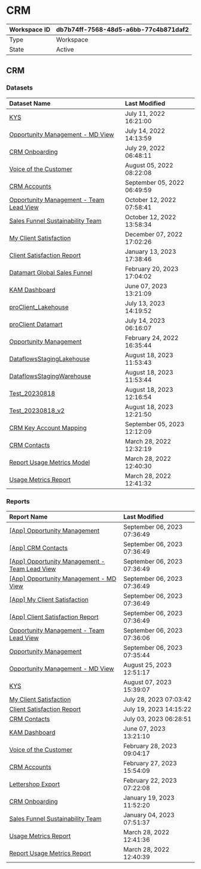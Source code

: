 



# CRM

|Workspace ID|db7b74ff-7568-48d5-a6bb-77c4b871daf2|
| :--- | :--- |
|Type|Workspace|
|State|Active|

## CRM

### Datasets

|Dataset Name|Last Modified|
| :--- | :--- |
|[KYS](../Datasets/KYS.md)|July 11, 2022 16:21:00|
|[Opportunity Management - MD View](../Datasets/Opportunity-Management---MD-View.md)|July 14, 2022 14:13:59|
|[CRM Onboarding](../Datasets/CRM-Onboarding.md)|July 29, 2022 06:48:11|
|[Voice of the Customer](../Datasets/Voice-of-the-Customer.md)|August 05, 2022 08:22:08|
|[CRM Accounts](../Datasets/CRM-Accounts.md)|September 05, 2022 06:49:59|
|[Opportunity Management - Team Lead View](../Datasets/Opportunity-Management---Team-Lead-View.md)|October 12, 2022 07:58:41|
|[Sales Funnel Sustainability Team](../Datasets/Sales-Funnel-Sustainability-Team.md)|October 12, 2022 13:58:34|
|[My Client Satisfaction](../Datasets/My-Client-Satisfaction.md)|December 07, 2022 17:02:26|
|[Client Satisfaction Report](../Datasets/Client-Satisfaction-Report.md)|January 13, 2023 17:38:46|
|[Datamart Global Sales Funnel](../Datasets/Datamart-Global-Sales-Funnel.md)|February 20, 2023 17:04:02|
|[KAM Dashboard](../Datasets/KAM-Dashboard.md)|June 07, 2023 13:21:09|
|[proClient_Lakehouse](../Datasets/proClient_Lakehouse.md)|July 13, 2023 14:19:52|
|[proClient Datamart](../Datasets/proClient-Datamart.md)|July 14, 2023 06:16:07|
|[Opportunity Management](../Datasets/Opportunity-Management.md)|February 24, 2022 16:35:44|
|[DataflowsStagingLakehouse](../Datasets/DataflowsStagingLakehouse.md)|August 18, 2023 11:53:43|
|[DataflowsStagingWarehouse](../Datasets/DataflowsStagingWarehouse.md)|August 18, 2023 11:53:44|
|[Test_20230818](../Datasets/Test_20230818.md)|August 18, 2023 12:16:54|
|[Test_20230818_v2](../Datasets/Test_20230818_v2.md)|August 18, 2023 12:21:50|
|[CRM Key Account Mapping](../Datasets/CRM-Key-Account-Mapping.md)|September 05, 2023 12:12:09|
|[CRM Contacts](../Datasets/CRM-Contacts.md)|March 28, 2022 12:32:19|
|[Report Usage Metrics Model](../Datasets/Report-Usage-Metrics-Model.md)|March 28, 2022 12:40:30|
|[Usage Metrics Report](../Datasets/Usage-Metrics-Report.md)|March 28, 2022 12:41:32|

### Reports

|Report Name|Last Modified|
| :--- | :--- |
|[[App] Opportunity Management](../Reports/[App]-Opportunity-Management.md)|September 06, 2023 07:36:49|
|[[App] CRM Contacts](../Reports/[App]-CRM-Contacts.md)|September 06, 2023 07:36:49|
|[[App] Opportunity Management - Team Lead View](../Reports/[App]-Opportunity-Management---Team-Lead-View.md)|September 06, 2023 07:36:49|
|[[App] Opportunity Management - MD View](../Reports/[App]-Opportunity-Management---MD-View.md)|September 06, 2023 07:36:49|
|[[App] My Client Satisfaction](../Reports/[App]-My-Client-Satisfaction.md)|September 06, 2023 07:36:49|
|[[App] Client Satisfaction Report](../Reports/[App]-Client-Satisfaction-Report.md)|September 06, 2023 07:36:49|
|[Opportunity Management - Team Lead View](../Reports/Opportunity-Management---Team-Lead-View.md)|September 06, 2023 07:36:06|
|[Opportunity Management](../Reports/Opportunity-Management.md)|September 06, 2023 07:35:44|
|[Opportunity Management - MD View](../Reports/Opportunity-Management---MD-View.md)|August 25, 2023 12:51:17|
|[KYS](../Reports/KYS.md)|August 07, 2023 15:39:07|
|[My Client Satisfaction](../Reports/My-Client-Satisfaction.md)|July 28, 2023 07:03:42|
|[Client Satisfaction Report](../Reports/Client-Satisfaction-Report.md)|July 19, 2023 14:15:22|
|[CRM Contacts](../Reports/CRM-Contacts.md)|July 03, 2023 06:28:51|
|[KAM Dashboard](../Reports/KAM-Dashboard.md)|June 07, 2023 13:21:10|
|[Voice of the Customer](../Reports/Voice-of-the-Customer.md)|February 28, 2023 09:04:17|
|[CRM Accounts](../Reports/CRM-Accounts.md)|February 27, 2023 15:54:09|
|[Lettershop Export](../Reports/Lettershop-Export.md)|February 22, 2023 07:22:08|
|[CRM Onboarding](../Reports/CRM-Onboarding.md)|January 19, 2023 11:52:20|
|[Sales Funnel Sustainability Team](../Reports/Sales-Funnel-Sustainability-Team.md)|January 04, 2023 07:51:37|
|[Usage Metrics Report](../Reports/Usage-Metrics-Report.md)|March 28, 2022 12:41:36|
|[Report Usage Metrics Report](../Reports/Report-Usage-Metrics-Report.md)|March 28, 2022 12:40:39|
